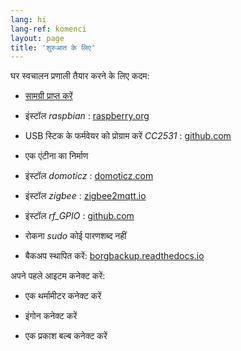```yaml
---
lang: hi
lang-ref: komenci
layout: page
title: 'शुरुआत के लिए'
---
```


घर स्वचालन प्रणाली तैयार करने के लिए कदम:  

* [सामग्री प्राप्त करें](_posts/2020-08-31-aparataro.md)

* इंस्टॉल _raspbian_ : [raspberry.org](https://www.raspberrypi.org/documentation/installation/installing-images/README.md)

* USB स्टिक के फर्मवेयर को प्रोग्राम करें _CC2531_ : [github.com](https://github.com/jmichault/flash_cc2531)

* एक एंटीना का निर्माण

* इंस्टॉल _domoticz_ : [domoticz.com](https://www.domoticz.com/wiki/Raspberry_Pi)

* इंस्टॉल _zigbee_ : [zigbee2mqtt.io](https://www.zigbee2mqtt.io/getting_started/running_zigbee2mqtt.html)

* इंस्टॉल _rf_GPIO_ : [github.com](https://github.com/jmichault/rf_gpio/blob/master/LeguMin.md)

* रोकना _sudo_ कोई पारणशब्द नहीं

* बैकअप स्थापित करें: [borgbackup.readthedocs.io](https://borgbackup.readthedocs.io/en/stable/installation.html)


अपने पहले आइटम कनेक्ट करें:  
* एक थर्मामीटर कनेक्ट करें

* इंगोन कनेक्ट करें

* एक प्रकाश बल्ब कनेक्ट करें


